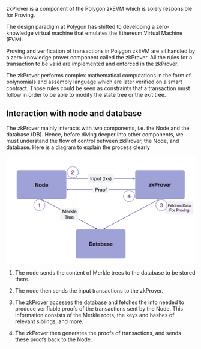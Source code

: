 zkProver is a component of the Polygon zkEVM which is solely responsible for Proving.

The design paradigm at Polygon has shifted to developing a zero-knowledge virtual machine that emulates the Ethereum Virtual Machine (EVM).

Proving and verification of transactions in Polygon zkEVM are all handled by a zero-knowledge prover component called the zkProver. All the rules for a transaction to be valid are implemented and enforced in the zkProver.

The zkProver performs complex mathematical computations in the form of polynomials and assembly language which are later verified on a smart contract. Those rules could be seen as constraints that a transaction must follow in order to be able to modify the state tree or the exit tree.


Interaction with node and database
-------------------------------------------------------------------------------------------------------------------------------------------------------------

The zkProver mainly interacts with two components, i.e. the Node and the database (DB). Hence, before diving deeper into other components, we must understand the flow of control between zkProver, the Node, and database. Here is a diagram to explain the process clearly


![alt text](image.png)


1.  The node sends the content of Merkle trees to the database to be stored there.

2.  The node then sends the input transactions to the zkProver.

3.  The zkProver accesses the database and fetches the info needed to produce verifiable proofs of the transactions sent by the Node. This information consists of the Merkle roots, the keys and hashes of relevant siblings, and more.

4.  The zkProver then generates the proofs of transactions, and sends these proofs back to the Node.